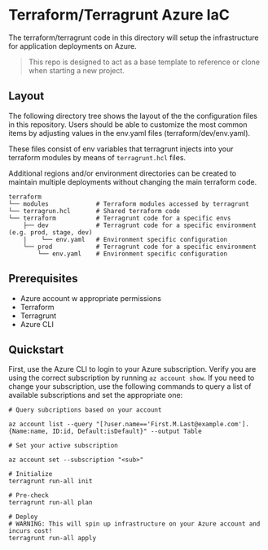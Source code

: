# Terraform/Terragrunt Azure IaC

The terraform/terragrunt code in this directory will setup the infrastructure for application deployments on Azure. 

> This repo is designed to act as a base template to reference or clone when starting a new project. 

## Layout

The following directory tree shows the layout of the the configuration files in this repository.  Users should be able to customize the most common items by adjusting values in the env.yaml files (terraform/dev/env.yaml). 

These files consist of env variables that terragrunt injects into your terraform modules by means of `terragrunt.hcl` files.

Additional regions and/or environment directories can be created to maintain multiple deployments without changing the main terraform code.

```
terraform
└── modules             # Terraform modules accessed by terragrunt
└── terragrun.hcl       # Shared terraform code
└── terraform           # Terragrunt code for a specific envs
    ├── dev             # Terragrunt code for a specific environment (e.g. prod, stage, dev)
    |    └── env.yaml   # Environment specific configuration
    └── prod            # Terragrunt code for a specific environment
        └── env.yaml    # Environment specific configuration
```

## Prerequisites

- Azure account w appropriate permissions 
- Terraform
- Terragrunt
- Azure CLI

## Quickstart

First, use the Azure CLI to login to your Azure subscription. Verify you are using the correct subscription by running `az account show`. If you need to change your subscription, use the following commands to query a list of available subscriptions and set the appropriate one:

```
# Query subcriptions based on your account

az account list --query "[?user.name=='First.M.Last@example.com'].{Name:name, ID:id, Default:isDefault}" --output Table

# Set your active subscription

az account set --subscription "<sub>"
```

```
# Initialize
terragrunt run-all init

# Pre-check
terragrunt run-all plan

# Deploy
# WARNING: This will spin up infrastructure on your Azure account and incurs cost!
terragrunt run-all apply
```

